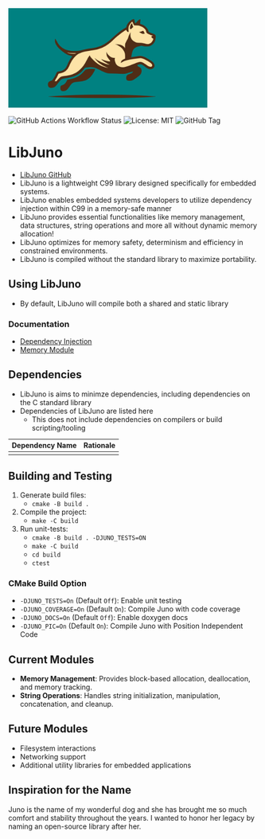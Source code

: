 <img src="https://raw.githubusercontent.com/robinonsay/libjuno/b710f2f363f589a5da475543f53a22d3d030cc26/assets/juno_logo_rect.svg" alt="drawing" width="400em"/>

![GitHub Actions Workflow Status](https://github.com/robinonsay/libjuno/actions/workflows/ctest.yml/badge.svg)
![License: MIT](https://img.shields.io/badge/License-MIT%202.0-blue.svg)
![GitHub Tag](https://img.shields.io/github/v/tag/robinonsay/libjuno)

# LibJuno
* [LibJuno GitHub](https://github.com/robinonsay/libjuno)
* LibJuno is a lightweight C99 library designed specifically for embedded systems.
* LibJuno enables embedded systems developers to utilize dependency injection within
  C99 in a memory-safe manner
* LibJuno provides essential functionalities like memory management, data structures, string operations and more all without dynamic memory allocation!
* LibJuno optimizes for memory safety, determinism and efficiency in constrained environments.
* LibJuno is compiled without the standard library to maximize portability.

## Using LibJuno
* By default, LibJuno will compile both a shared and static library

### Documentation
* [Dependency Injection](include/juno/README.md)
* [Memory Module](include/juno/memory/README.md)

## Dependencies
* LibJuno is aims to minimze dependencies, including dependencies on the C standard library
* Dependencies of LibJuno are listed here
   * This does not include dependencies on compilers or build scripting/tooling

| Dependency Name | Rationale                                      |
|-----------------|------------------------------------------------|
|                 |                                                |

## Building and Testing
1. Generate build files:
   - `cmake -B build .`
3. Compile the project:
   - `make -C build`
4. Run unit-tests:
   - `cmake -B build . -DJUNO_TESTS=ON`
   - `make -C build`
   - `cd build`
   - `ctest`

### CMake Build Option

* `-DJUNO_TESTS=On` (Default `Off`): Enable unit testing
* `-DJUNO_COVERAGE=On` (Default `On`): Compile Juno with code coverage
* `-DJUNO_DOCS=On` (Default `Off`): Enable doxygen docs
* `-DJUNO_PIC=On` (Default `On`): Compile Juno with Position Independent Code

## Current Modules
- **Memory Management**: Provides block-based allocation, deallocation, and memory tracking.
- **String Operations**: Handles string initialization, manipulation, concatenation, and cleanup.

## Future Modules
- Filesystem interactions
- Networking support
- Additional utility libraries for embedded applications

## Inspiration for the Name
Juno is the name of my wonderful dog and
she has brought me so much comfort and stability throughout the years.
I wanted to honor her legacy by naming an open-source library after her.

